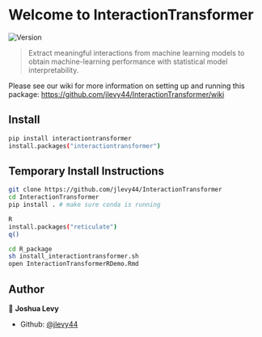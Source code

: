 # Welcome to InteractionTransformer
![Version](https://img.shields.io/badge/version-0.1-blue.svg?cacheSeconds=2592000)

> Extract meaningful interactions from machine learning models to obtain machine-learning performance with statistical model interpretability.

Please see our wiki for more information on setting up and running this package: https://github.com/jlevy44/InteractionTransformer/wiki

## Install

```sh
pip install interactiontransformer
install.packages("interactiontransformer")
```

## Temporary Install Instructions

```sh
git clone https://github.com/jlevy44/InteractionTransformer
cd InteractionTransformer
pip install . # make sure conda is running

R
install.packages("reticulate")
q()

cd R_package
sh install_interactiontransformer.sh
open InteractionTransformerRDemo.Rmd
```

## Author

👤 **Joshua Levy**

* Github: [@jlevy44](https://github.com/jlevy44)
